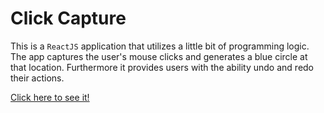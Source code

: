 # Click Capture 

This is a `ReactJS` application that utilizes a little bit of programming logic. 
The app captures the user's mouse clicks and generates a blue circle at that location.
Furthermore it provides users with the ability undo and redo their actions. 

<a href="#"> Click here to see it! </a>